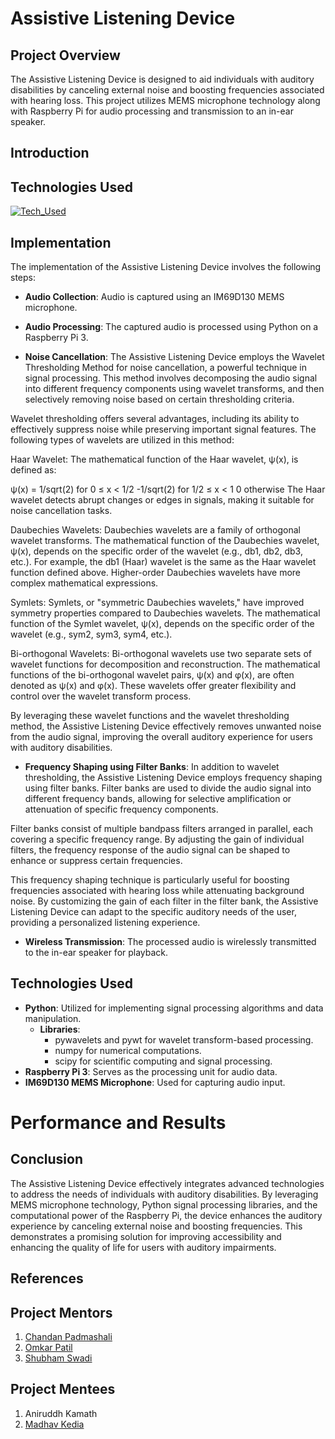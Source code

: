 


# Assistive Listening Device

## Project Overview

The Assistive Listening Device is designed to aid individuals with auditory disabilities by canceling external noise and boosting frequencies associated with 
hearing loss. This project utilizes MEMS microphone technology along with Raspberry Pi for audio processing and transmission to an in-ear speaker.

## Introduction


## Technologies Used
[![Tech_Used](https://skills.thijs.gg/icons?i=py,raspberrypi&theme=dark)](https://skills.thijs.gg)


## Implementation

The implementation of the Assistive Listening Device involves the following steps:

- **Audio Collection**: Audio is captured using an IM69D130 MEMS microphone.
  
- **Audio Processing**: The captured audio is processed using Python on a Raspberry Pi 3.

- **Noise Cancellation**: The Assistive Listening Device employs the Wavelet Thresholding Method for noise cancellation, a powerful technique in signal processing. 
This method involves decomposing the audio signal into different frequency components using wavelet transforms, and then selectively removing noise based on certain 
thresholding criteria.

Wavelet thresholding offers several advantages, including its ability to effectively suppress noise while preserving important signal features. The following types of
 wavelets are utilized in this method:

Haar Wavelet: The mathematical function of the Haar wavelet, ψ(x), is defined as:

ψ(x) = 
1/sqrt(2)   for 0 ≤ x < 1/2
-1/sqrt(2)  for 1/2 ≤ x < 1
0           otherwise
The Haar wavelet detects abrupt changes or edges in signals, making it suitable for noise cancellation tasks.

Daubechies Wavelets: Daubechies wavelets are a family of orthogonal wavelet transforms. The mathematical function of the Daubechies wavelet, ψ(x), depends on the specific order of the wavelet (e.g., db1, db2, db3, etc.). For example, the db1 (Haar) wavelet is the same as the Haar wavelet function defined above. Higher-order Daubechies wavelets have more complex mathematical expressions.

Symlets: Symlets, or "symmetric Daubechies wavelets," have improved symmetry properties compared to Daubechies wavelets. The mathematical function of the Symlet wavelet, ψ(x), depends on the specific order of the wavelet (e.g., sym2, sym3, sym4, etc.).

Bi-orthogonal Wavelets: Bi-orthogonal wavelets use two separate sets of wavelet functions for decomposition and reconstruction. The mathematical functions of the bi-orthogonal wavelet pairs, ψ(x) and φ(x), are often denoted as ψ(x) and φ(x). These wavelets offer greater flexibility and control over the wavelet transform process.

By leveraging these wavelet functions and the wavelet thresholding method, the Assistive Listening Device effectively removes unwanted noise from the audio signal, improving the overall auditory experience for users with auditory disabilities.
	

- **Frequency Shaping using Filter Banks**: In addition to wavelet thresholding, the Assistive Listening Device employs frequency shaping using filter banks. Filter 
banks are used to divide the audio signal into different frequency bands, allowing for selective amplification or attenuation of specific frequency components.

Filter banks consist of multiple bandpass filters arranged in parallel, each covering a specific frequency range. By adjusting the gain of individual filters, the 
frequency response of the audio signal can be shaped to enhance or suppress certain frequencies.

This frequency shaping technique is particularly useful for boosting frequencies associated with hearing loss while attenuating background noise. By customizing the 
gain of each filter in the filter bank, the Assistive Listening Device can adapt to the specific auditory needs of the user, providing a personalized listening 
experience.

- **Wireless Transmission**: The processed audio is wirelessly transmitted to the in-ear speaker for playback.

## Technologies Used

- **Python**: Utilized for implementing signal processing algorithms and data manipulation.
  - **Libraries**: 
    - pywavelets and pywt for wavelet transform-based processing.
    - numpy for numerical computations.
    - scipy for scientific computing and signal processing.
- **Raspberry Pi 3**: Serves as the processing unit for audio data.
- **IM69D130 MEMS Microphone**: Used for capturing audio input.

# Performance and Results








## Conclusion

The Assistive Listening Device effectively integrates advanced technologies to address the needs of individuals with auditory disabilities. By leveraging MEMS 
microphone technology, Python signal processing libraries, and the computational power of the Raspberry Pi, the device enhances the auditory experience by canceling 
external noise and boosting frequencies. This demonstrates a promising solution for improving accessibility and enhancing the quality of life for users with auditory
 impairments.

## References


## Project Mentors
1. [Chandan Padmashali](https://github.com/CHANDAN-2003)
2. [Omkar Patil](https://github.com/Omi729)
3. [Shubham Swadi](https://github.com/shubham-swadi)

## Project Mentees
1. Aniruddh Kamath
2. [Madhav Kedia](https://github.com/madhavkedia018)




